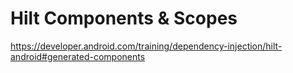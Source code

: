 # Hilt Components & Scopes

https://developer.android.com/training/dependency-injection/hilt-android#generated-components
